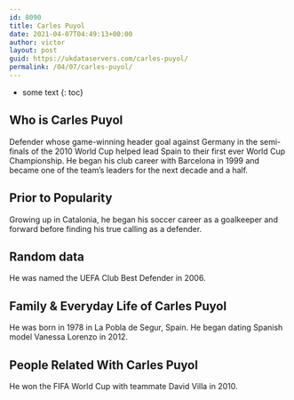 ```yaml
---
id: 8090
title: Carles Puyol
date: 2021-04-07T04:49:13+00:00
author: victor
layout: post
guid: https://ukdataservers.com/carles-puyol/
permalink: /04/07/carles-puyol/
---
```


* some text
{: toc}


## Who is Carles Puyol



Defender whose game-winning header goal against Germany in the semi-finals of the 2010 World Cup helped lead Spain to their first ever World Cup Championship. He began his club career with Barcelona in 1999 and became one of the team&#8217;s leaders for the next decade and a half.

                
                
                
## Prior to Popularity



Growing up in Catalonia, he began his soccer career as a goalkeeper and forward before finding his true calling as a defender.

                
                
                
## Random data



He was named the UEFA Club Best Defender in 2006.

                
                
                
## Family & Everyday Life of Carles Puyol



He was born in 1978 in La Pobla de Segur, Spain. He began dating Spanish model Vanessa Lorenzo in 2012.

                
                
                
## People Related With Carles Puyol



He won the FIFA World Cup with teammate David Villa in 2010.

                
              
            
          
          
          